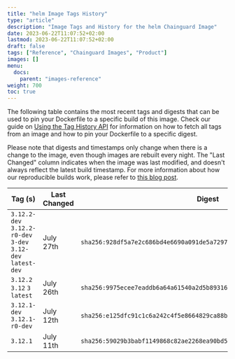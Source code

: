 ```yaml
---
title: "helm Image Tags History"
type: "article"
description: "Image Tags and History for the helm Chainguard Image"
date: 2023-06-22T11:07:52+02:00
lastmod: 2023-06-22T11:07:52+02:00
draft: false
tags: ["Reference", "Chainguard Images", "Product"]
images: []
menu:
  docs:
    parent: "images-reference"
weight: 700
toc: true
---
```


The following table contains the most recent tags and digests that can be used to pin your Dockerfile to a specific build of this image. Check our guide on [Using the Tag History API](/chainguard/chainguard-images/using-the-tag-history-api/) for information on how to fetch all tags from an image and how to pin your Dockerfile to a specific digest.

Please note that digests and timestamps only change when there is a change to the image, even though images are rebuilt every night. The "Last Changed" column indicates when the image was last modified, and doesn't always reflect the latest build timestamp. For more information about how our reproducible builds work, please refer to [this blog post](https://www.chainguard.dev/unchained/reproducing-chainguards-reproducible-image-builds).

| Tag (s)                                                       | Last Changed | Digest                                                                    |
|---------------------------------------------------------------|--------------|---------------------------------------------------------------------------|
|  `3.12.2-dev` `3.12.2-r0-dev` `3-dev` `3.12-dev` `latest-dev` | July 27th    | `sha256:928df5a7e2c686bd4e6690a091de5a7297f1533da1f7c4202a7670ba6de0694e` |
|  `3.12.2` `3.12` `3` `latest`                                 | July 26th    | `sha256:9975ecee7eaddb6a64a61540a2d5b89316381314d46c3f2a8b04a9881f1e62bd` |
|  `3.12.1-dev` `3.12.1-r0-dev`                                 | July 12th    | `sha256:e125dfc91c1c6a242c4f5e8664829ca88bfadf0e9235746fc0bd74a549b1beb0` |
|  `3.12.1`                                                     | July 11th    | `sha256:59029b3babf1149868c82ae2268ea90bd580d615fbea249ce108b86d7257f57b` |
